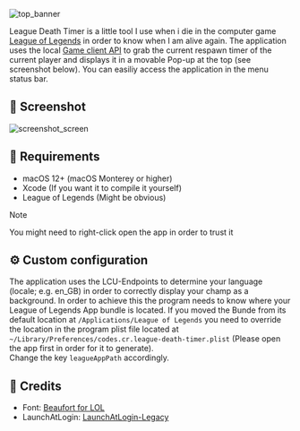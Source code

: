 ![top_banner](https://github.com/user-attachments/assets/0f04e0f6-58ce-448c-aa2e-9de1b0eac968)

League Death Timer is a little tool I use when i die in the computer game [League of Legends](https://www.leagueoflegends.com/de-de/) in order to know when I am alive again.
The application uses the local [Game client API](https://developer.riotgames.com/docs/lol#game-client-api) to grab the current respawn timer of the current player and displays it in a movable Pop-up at the top (see screenshot below).
You can easiliy access the application in the menu status bar.

## 📸 Screenshot
![screenshot_screen](https://github.com/user-attachments/assets/d7b356d2-2997-4e1a-ad27-0a0a2e1b6ed7)

## 🎯 Requirements
- macOS 12+ (macOS Monterey or higher)
- Xcode (If you want it to compile it yourself)
- League of Legends (Might be obvious)
> [!NOTE]  
> You might need to right-click open the app in order to trust it

## ⚙️ Custom configuration
The application uses the LCU-Endpoints to determine your language (locale; e.g. en_GB) in order to correctly display your champ as a background.
In order to achieve this the program needs to know where your League of Legends App bundle is located. If you moved the Bunde from its default location at `/Applications/League of Legends` you need to override the location in the program plist file located at `~/Library/Preferences/codes.cr.league-death-timer.plist` (Please open the app first in order for it to generate).<br>
Change the key `leagueAppPath` accordingly.

## 🍩 Credits
- Font: [Beaufort for LOL](https://brand.riotgames.com/de-de/league-of-legends/typography/)
- LaunchAtLogin: [LaunchAtLogin-Legacy](https://github.com/sindresorhus/LaunchAtLogin-Legacy)

